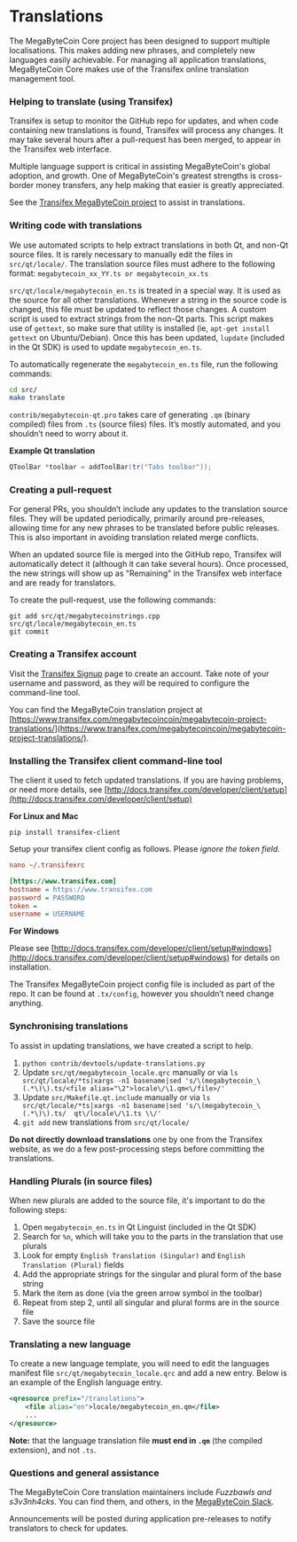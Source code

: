 Translations
============

The MegaByteCoin Core project has been designed to support multiple localisations. This makes adding new phrases, and completely new languages easily achievable. For managing all application translations, MegaByteCoin Core makes use of the Transifex online translation management tool.

### Helping to translate (using Transifex)

Transifex is setup to monitor the GitHub repo for updates, and when code containing new translations is found, Transifex will process any changes. It may take several hours after a pull-request has been merged, to appear in the Transifex web interface.

Multiple language support is critical in assisting MegaByteCoin's global adoption, and growth. One of MegaByteCoin's greatest strengths is cross-border money transfers, any help making that easier is greatly appreciated.

See the [Transifex MegaByteCoin project](https://www.transifex.com/megabytecoincoin/megabytecoin-project-translations/) to assist in translations.

### Writing code with translations

We use automated scripts to help extract translations in both Qt, and non-Qt source files. It is rarely necessary to manually edit the files in `src/qt/locale/`. The translation source files must adhere to the following format:
`megabytecoin_xx_YY.ts or megabytecoin_xx.ts`

`src/qt/locale/megabytecoin_en.ts` is treated in a special way. It is used as the source for all other translations. Whenever a string in the source code is changed, this file must be updated to reflect those changes. A custom script is used to extract strings from the non-Qt parts. This script makes use of `gettext`, so make sure that utility is installed (ie, `apt-get install gettext` on Ubuntu/Debian). Once this has been updated, `lupdate` (included in the Qt SDK) is used to update `megabytecoin_en.ts`.

To automatically regenerate the `megabytecoin_en.ts` file, run the following commands:

```sh
cd src/
make translate
```

`contrib/megabytecoin-qt.pro` takes care of generating `.qm` (binary compiled) files from `.ts` (source files) files. It’s mostly automated, and you shouldn’t need to worry about it.

**Example Qt translation**

```cpp
QToolBar *toolbar = addToolBar(tr("Tabs toolbar"));
```

### Creating a pull-request

For general PRs, you shouldn’t include any updates to the translation source files. They will be updated periodically, primarily around pre-releases, allowing time for any new phrases to be translated before public releases. This is also important in avoiding translation related merge conflicts.

When an updated source file is merged into the GitHub repo, Transifex will automatically detect it (although it can take several hours). Once processed, the new strings will show up as "Remaining" in the Transifex web interface and are ready for translators.

To create the pull-request, use the following commands:

```
git add src/qt/megabytecoinstrings.cpp src/qt/locale/megabytecoin_en.ts
git commit
```

### Creating a Transifex account

Visit the [Transifex Signup](https://www.transifex.com/signup/) page to create an account. Take note of your username and password, as they will be required to configure the command-line tool.

You can find the MegaByteCoin translation project at [https://www.transifex.com/megabytecoincoin/megabytecoin-project-translations/](https://www.transifex.com/megabytecoincoin/megabytecoin-project-translations/).

### Installing the Transifex client command-line tool

The client it used to fetch updated translations. If you are having problems, or need more details, see [http://docs.transifex.com/developer/client/setup](http://docs.transifex.com/developer/client/setup)

**For Linux and Mac**

`pip install transifex-client`

Setup your transifex client config as follows. Please *ignore the token field*.

```ini
nano ~/.transifexrc

[https://www.transifex.com]
hostname = https://www.transifex.com
password = PASSWORD
token =
username = USERNAME
```

**For Windows**

Please see [http://docs.transifex.com/developer/client/setup#windows](http://docs.transifex.com/developer/client/setup#windows) for details on installation.

The Transifex MegaByteCoin project config file is included as part of the repo. It can be found at `.tx/config`, however you shouldn’t need change anything.

### Synchronising translations

To assist in updating translations, we have created a script to help.

1. `python contrib/devtools/update-translations.py`
2. Update `src/qt/megabytecoin_locale.qrc` manually or via
   `ls src/qt/locale/*ts|xargs -n1 basename|sed 's/\(megabytecoin_\(.*\)\).ts/<file alias="\2">locale\/\1.qm<\/file>/'`
3. Update `src/Makefile.qt.include` manually or via
   `ls src/qt/locale/*ts|xargs -n1 basename|sed 's/\(megabytecoin_\(.*\)\).ts/  qt\/locale\/\1.ts \\/'`
4. `git add` new translations from `src/qt/locale/`

**Do not directly download translations** one by one from the Transifex website, as we do a few post-processing steps before committing the translations.

### Handling Plurals (in source files)

When new plurals are added to the source file, it's important to do the following steps:

1. Open `megabytecoin_en.ts` in Qt Linguist (included in the Qt SDK)
2. Search for `%n`, which will take you to the parts in the translation that use plurals
3. Look for empty `English Translation (Singular)` and `English Translation (Plural)` fields
4. Add the appropriate strings for the singular and plural form of the base string
5. Mark the item as done (via the green arrow symbol in the toolbar)
6. Repeat from step 2, until all singular and plural forms are in the source file
7. Save the source file

### Translating a new language

To create a new language template, you will need to edit the languages manifest file `src/qt/megabytecoin_locale.qrc` and add a new entry. Below is an example of the English language entry.

```xml
<qresource prefix="/translations">
    <file alias="en">locale/megabytecoin_en.qm</file>
    ...
</qresource>
```

**Note:** that the language translation file **must end in `.qm`** (the compiled extension), and not `.ts`.

### Questions and general assistance

The MegaByteCoin Core translation maintainers include *Fuzzbawls and s3v3nh4cks*. You can find them, and others, in the [MegaByteCoin Slack](https://megabytecoin.slack.com).

Announcements will be posted during application pre-releases to notify translators to check for updates.